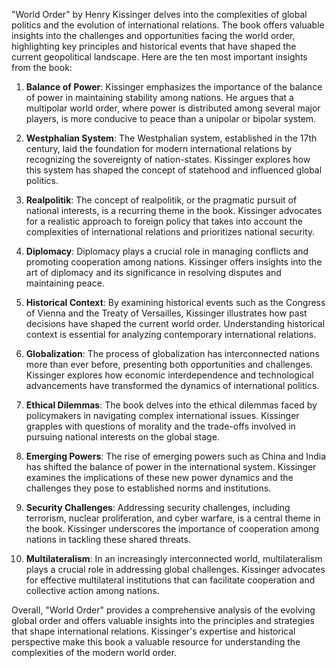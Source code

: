 "World Order" by Henry Kissinger delves into the complexities of global politics and the evolution of international relations. The book offers valuable insights into the challenges and opportunities facing the world order, highlighting key principles and historical events that have shaped the current geopolitical landscape. Here are the ten most important insights from the book:

1. **Balance of Power**: Kissinger emphasizes the importance of the balance of power in maintaining stability among nations. He argues that a multipolar world order, where power is distributed among several major players, is more conducive to peace than a unipolar or bipolar system.

2. **Westphalian System**: The Westphalian system, established in the 17th century, laid the foundation for modern international relations by recognizing the sovereignty of nation-states. Kissinger explores how this system has shaped the concept of statehood and influenced global politics.

3. **Realpolitik**: The concept of realpolitik, or the pragmatic pursuit of national interests, is a recurring theme in the book. Kissinger advocates for a realistic approach to foreign policy that takes into account the complexities of international relations and prioritizes national security.

4. **Diplomacy**: Diplomacy plays a crucial role in managing conflicts and promoting cooperation among nations. Kissinger offers insights into the art of diplomacy and its significance in resolving disputes and maintaining peace.

5. **Historical Context**: By examining historical events such as the Congress of Vienna and the Treaty of Versailles, Kissinger illustrates how past decisions have shaped the current world order. Understanding historical context is essential for analyzing contemporary international relations.

6. **Globalization**: The process of globalization has interconnected nations more than ever before, presenting both opportunities and challenges. Kissinger explores how economic interdependence and technological advancements have transformed the dynamics of international politics.

7. **Ethical Dilemmas**: The book delves into the ethical dilemmas faced by policymakers in navigating complex international issues. Kissinger grapples with questions of morality and the trade-offs involved in pursuing national interests on the global stage.

8. **Emerging Powers**: The rise of emerging powers such as China and India has shifted the balance of power in the international system. Kissinger examines the implications of these new power dynamics and the challenges they pose to established norms and institutions.

9. **Security Challenges**: Addressing security challenges, including terrorism, nuclear proliferation, and cyber warfare, is a central theme in the book. Kissinger underscores the importance of cooperation among nations in tackling these shared threats.

10. **Multilateralism**: In an increasingly interconnected world, multilateralism plays a crucial role in addressing global challenges. Kissinger advocates for effective multilateral institutions that can facilitate cooperation and collective action among nations.

Overall, "World Order" provides a comprehensive analysis of the evolving global order and offers valuable insights into the principles and strategies that shape international relations. Kissinger's expertise and historical perspective make this book a valuable resource for understanding the complexities of the modern world order.